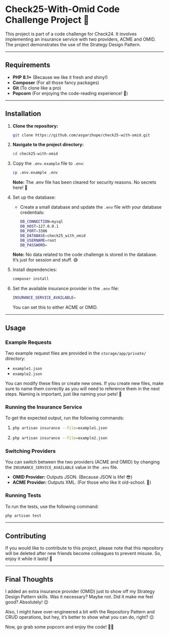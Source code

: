 # Check25-With-Omid Code Challenge Project 🚀

This project is part of a code challenge for Check24. It involves implementing an insurance service with two providers, ACME and OMID. The project demonstrates the use of the Strategy Design Pattern.

---

## Requirements

- **PHP 8.1+** (Because we like it fresh and shiny!)
- **Composer** (For all those fancy packages)
- **Git** (To clone like a pro)
- **Popcorn** (For enjoying the code-reading experience! 🍿)

---

## Installation

1. **Clone the repository:**

   ```bash
   git clone https://github.com/asgarihope/check25-with-omid.git
   ```

2. **Navigate to the project directory:**

   ```bash
   cd check25-with-omid
   ```

3. Copy the `.env.example` file to `.env`:

   ```bash
   cp .env.example .env
   ```

   **Note:** The .env file has been cleared for security reasons. No secrets here! 🤫

4. Set up the database:

   - Create a small database and update the `.env` file with your database credentials:

     ```bash
     DB_CONNECTION=mysql
     DB_HOST=127.0.0.1
     DB_PORT=3306
     DB_DATABASE=check25_with_omid
     DB_USERNAME=root
     DB_PASSWORD=
     ```

   **Note:** No data related to the code challenge is stored in the database. It’s just for session and stuff. 😅

5. Install dependencies:

   ```bash
   composer install
   ```

6. Set the available insurance provider in the `.env` file:

   ```bash
   INSURANCE_SERVICE_AVAILABLE=
   ```

   You can set this to either ACME or OMID.

---

## Usage

### Example Requests

Two example request files are provided in the `storage/app/private/` directory:

- `example1.json`
- `example2.json`

You can modify these files or create new ones. If you create new files, make sure to name them correctly as you will need to reference them in the next steps. Naming is important, just like naming your pets! 🐶

### Running the Insurance Service

To get the expected output, run the following commands:

1. ```bash
   php artisan insurance --file=example1.json
   ```

2. ```bash
   php artisan insurance --file=example2.json
   ```

### Switching Providers

You can switch between the two providers (ACME and OMID) by changing the `INSURANCE_SERVICE_AVAILABLE` value in the `.env` file.

- **OMID Provider:** Outputs JSON. (Because JSON is life! 😎)
- **ACME Provider:** Outputs XML. (For those who like it old-school. 📜)

### Running Tests

To run the tests, use the following command:

```php
php artisan test
```

---

## Contributing

If you would like to contribute to this project, please note that this repository will be deleted after new friends become colleagues to prevent misuse. So, enjoy it while it lasts! 🎉

---

## Final Thoughts

I added an extra insurance provider (OMID) just to show off my Strategy Design Pattern skills. Was it necessary? Maybe not. Did it make me feel good? Absolutely! 😌

Also, I might have over-engineered a bit with the Repository Pattern and CRUD operations, but hey, it’s better to show what you can do, right? 😉

Now, go grab some popcorn and enjoy the code! 🍿✨
